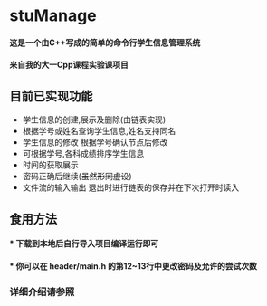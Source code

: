 # stuManage
#### 这是一个由C++写成的简单的命令行学生信息管理系统 
#### 来自我的大一Cpp课程实验课项目
## 目前已实现功能
* 学生信息的创建,展示及删除(由链表实现)
* 根据学号或姓名查询学生信息,姓名支持同名
* 学生信息的修改 根据学号确认节点后修改 
* 可根据学号,各科成绩排序学生信息
* 时间的获取展示
* 密码正确后继续(~~虽然形同虚设~~)
* 文件流的输入输出 退出时进行链表的保存并在下次打开时读入
## 食用方法
#### * 下载到本地后自行导入项目编译运行即可
#### * 你可以在 header/main.h 的第12~13行中更改密码及允许的尝试次数
### 详细介绍请参照 
